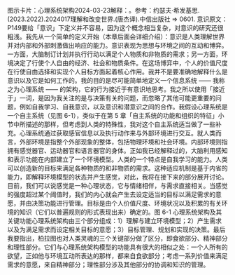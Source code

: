 

图示卡片：心理系统架构2024-03-23解释：。参考：约瑟夫·希发基思.(2023.2022).2024017理解和改变世界.(唐杰译).中信出版社 => 0601. 意识原文：P149要给「意识」下定义并不容易，因为这个概念相当复杂，对意识的研究还很粗浅。我先从一个简单的定义开始（本章后面会详细介绍）：意识是人类理解世界并对内部和外部刺激做出响应的能力。意识表现为思想与环境之间的互动和博弈。一方面，大脑制订计划并执行行动以满足个人物质和非物质的需求；另一方面，环境决定了行使个人自由的经济、社会和物质条件。在这场博弈中，个人的价值尺度在行使自由选择和实现个人目标方面起着核心作用。我并不是要准确地解释什么是意识以及它是如何工作的。我的目的是尽可能简单地定义一个信息系统 —— 我称之为心理系统 —— 的架构，它的行为接近于有意识地思考。我之所以使用「接近于」一词，是因为我关注的是与决策有关的问题，而忽略了其他可能更重要的问题，例如自我学习、自我意识，以及意识和潜意识之间的合作。我假设心理系统是一个自主系统（见图 6-1），类似于在第 5 章「自主系统的功能和组织的特征」小节中所描述的那样，但考虑到人类的特殊性，我对这个自主系统适当做了一些补充。心理系统通过获取感官信息以及执行动作来与外部环境进行交互。就人类而言，外部环境是指整个外部现象的整体，包括物理环境和社会环境。内部环境则指拥有感觉器官、运动器官和语言器官的身体。正如我已经解释过的，大脑利用感知和表示功能在内部建立了一个环境模型。人类的一个特点是自我学习的能力。人类可以创造新的目标来满足各种物质的和非物质的需求。这种适应机制是基于内省的能力，即解释环境模型的状态并产生感觉，对此，我将在接下来的部分展开讨论。目前，我们可以说感觉是一种心理状态，它与情绪相伴，与需求直接相关。当感觉的强度超过某个阈值时，我们的内心就会产生去设定适当的目标以满足需求的意愿，并由决策功能进行管理。目标是由个人价值尺度、环境状况以及积累的有关环境的知识（它们以普遍规则的形式表现出来）确定的。图 6-1 心理系统架构及其关键功能心理系统架构由三个部分组成：1）理解与建立环境模型；2）产生需求以及为满足需求而设定相关目标的意愿；3）目标管理、规划和实现的决策。最后我要指出，柏拉图也对人类灵魂的三个关键部分做了区分，即食欲部分、精神部分和理性部分。它们与心理系统架构模型的功能具有很大的相似之处：一个人所有的欲望，正如他与环境互动所表达的那样，都来自食欲部分；考虑一系列价值来满足需求的意愿，来自精神部分；理性部分涉及其他部分的协调和知识的管理。